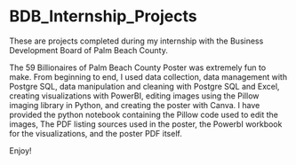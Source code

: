 # BDB_Internship_Projects
These are projects completed during my internship with the Business Development Board of Palm Beach County.

The 59 Billionaires of Palm Beach County Poster was extremely fun to make. From beginning to end, I used data collection, data management with Postgre SQL, data manipulation and cleaning with Postgre SQL and Excel, creating visualizations with PowerBI, editing images using the Pillow imaging library in Python, and creating the poster with Canva. I have provided the python notebook containing the Pillow code used to edit the images, The PDF listing sources used in the poster, the PowerbI workbook for the visualizations, and the poster PDF itself.

Enjoy!
